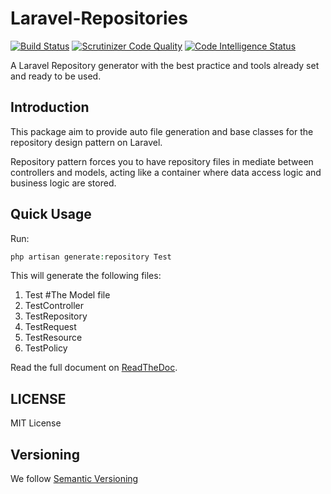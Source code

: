 # Laravel-Repositories
[![Build Status](https://scrutinizer-ci.com/g/mshamaseen/laravel-repositories/badges/build.png?b=main)](https://scrutinizer-ci.com/g/mshamaseen/laravel-repositories/build-status/main) [![Scrutinizer Code Quality](https://scrutinizer-ci.com/g/mshamaseen/laravel-repositories/badges/quality-score.png?b=main)](https://scrutinizer-ci.com/g/mshamaseen/laravel-repositories/?branch=main) [![Code Intelligence Status](https://scrutinizer-ci.com/g/mshamaseen/laravel-repositories/badges/code-intelligence.svg?b=main)](https://scrutinizer-ci.com/code-intelligence)

A Laravel Repository generator with the best practice and tools already set and ready to be used.

## Introduction
This package aim to provide auto file generation and base classes for the repository design pattern on Laravel.

Repository pattern forces you to have repository files in mediate between controllers and models, acting like a container where data access logic and business logic are stored.

## Quick Usage

Run:

```php
php artisan generate:repository Test
```

This will generate the following files:
1. Test #The Model file
2. TestController
3. TestRepository
4. TestRequest
5. TestResource
6. TestPolicy

Read the full document on [ReadTheDoc](https://laravel-repository-pattern.readthedocs.io/en/latest/index.html).

## LICENSE
MIT License


## Versioning
We follow [Semantic Versioning](https://semver.org/)
